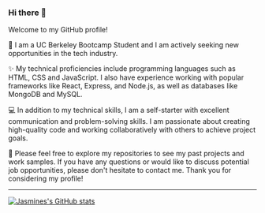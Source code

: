 ### Hi there 👋

Welcome to my GitHub profile!

🌷 I am a UC Berkeley Bootcamp Student and I am actively seeking new opportunities in the tech industry.

✨ My technical proficiencies include programming languages such as HTML, CSS and JavaScript. I also have experience working with popular frameworks like React, Express, and Node.js, as well as databases like MongoDB and MySQL.

💻 In addition to my technical skills, I am a self-starter with excellent communication and problem-solving skills. I am passionate about creating high-quality code and working collaboratively with others to achieve project goals.

📩 Please feel free to explore my repositories to see my past projects and work samples. If you have any questions or would like to discuss potential job opportunities, please don't hesitate to contact me. Thank you for considering my profile!

***


[![Jasmines's GitHub stats](https://github-readme-stats.vercel.app/api?username=silkyjazz)](https://github.com/silkyjazz/github-readme-stats)
